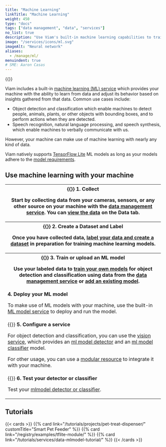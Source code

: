 ```yaml
---
title: "Machine Learning"
linkTitle: "Machine Learning"
weight: 450
type: "docs"
tags: ["data management", "data", "services"]
no_list: true
description: "Use Viam's built-in machine learning capabilities to train image classification models and deploy these models to your machines."
image: "/services/icons/ml.svg"
imageAlt: "Neural network"
aliases:
  - /manage/ml/
menuindent: true
# SME: Aaron Casas
---
```


{{<imgproc src="/ml/training.png" class="alignright" resize="400x" declaredimensions=true alt="ML training">}}

Viam includes a built-in [machine learning (ML) service](/ml/) which provides your machine with the ability to learn from data and adjust its behavior based on insights gathered from that data.
Common use cases include:

- Object detection and classification which enable machines to detect people, animals, plants, or other objects with bounding boxes, and to perform actions when they are detected.
- Speech recognition, natural language processing, and speech synthesis, which enable machines to verbally communicate with us.

However, your machine can make use of machine learning with nearly any kind of data.

Viam natively supports [TensorFlow Lite](https://www.tensorflow.org/lite) ML models as long as your models adhere to the [model requirements](/ml/deploy/#tflite_cpu-limitations).

## Use machine learning with your machine

<table>
  <tr>
    <th>{{<imgproc src="/ml/collect.svg" class="fill alignright" style="max-width: 300px" declaredimensions=true alt="Collect data">}}
      <b>1. Collect</b>
      <p>Start by collecting data from your cameras, sensors, or any other source on your machine with the <a href="/data/">data management service</a>. You can <a href="/data/view/">view the data</a> on the <b>Data tab</b>.</p>
    </th>
  </tr>
  <tr>
    <th>{{<imgproc src="/ml/label.svg" class="fill alignleft" style="max-width: 300px" declaredimensions=true alt="Label data">}}
      <b>2. Create a Dataset and Label</b>
      <p>Once you have collected data, <a href="/data/dataset/">label your data and create a dataset</a> in preparation for training machine learning models.</p>
    </th>
  </tr>
  <tr>
    <th>{{<imgproc src="/ml/train.svg" class="fill alignright" style="max-width: 300px" declaredimensions=true alt="Train models">}}
      <b>3. Train or upload an ML model</b>
      <p>Use your labeled data to <a href="/ml/train-model/">train your own models</a> for object detection and classification using data from the <a href="/data/">data management service</a> or <a href="/ml/upload-model/">add an existing model</a>.</p>
    </th>
  </tr>
  <tr>
    <td>
      <b>4. Deploy your ML model</b>
      <p>To make use of ML models with your machine, use the built-in <a href="/ml/">ML model service</a> to deploy and run the model.</p>
    </td>
  </tr>
  <tr>
    <td>{{<imgproc src="/ml/configure.svg" class="fill alignleft" style="max-width: 300px" declaredimensions=true alt="Configure a service">}}
      <b>5. Configure a service</b>
      <p>For object detection and classification, you can use the <a href="/ml/vision/">vision service</a>, which provides an <a href="/ml/vision/mlmodel/">ml model detector</a> and an <a href="/ml/vision/mlmodel/">ml model classifier</a> model.</p>
      <p>For other usage, you can use a <a href="/registry/">modular resource</a> to integrate it with your machine.</p>
</td>
  </tr>
  <tr>
    <td>{{<imgproc src="ml/deploy.svg" class="fill alignright" style="max-width: 300px" declaredimensions=true alt="Deploy your model">}}
      <b>6. Test your detector or classifier</b>
      <p>Test your <a href="/ml/vision/mlmodel/#test-your-detector-or-classifier">mlmodel detector or classifier</a>.</p>
    </td>
  </tr>
</table>

## Tutorials

{{< cards >}}
{{% card link="/tutorials/projects/pet-treat-dispenser/" customTitle="Smart Pet Feeder" %}}
{{% card link="/registry/examples/tflite-module/" %}}
{{% card link="/tutorials/services/data-mlmodel-tutorial/" %}}
{{< /cards >}}
